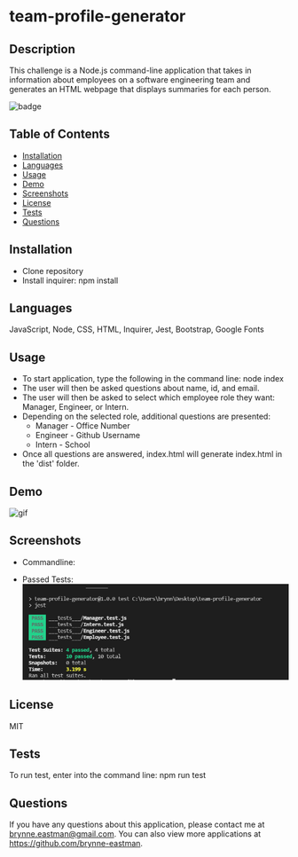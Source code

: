 # team-profile-generator

## Description
  This challenge is a Node.js command-line application  that takes in information about employees on a software engineering team and generates an HTML webpage that displays summaries for each person. 

  ![badge](https://img.shields.io/badge/license-MIT-brightgreen)

  ## Table of Contents
  * [Installation](#installation)
  * [Languages](#languages)
  * [Usage](#usage)
  * [Demo](#demo)
  * [Screenshots](#screenshots)
  * [License](#license)
  * [Tests](#tests)
  * [Questions](#questions)
  
  ## Installation 
  - Clone repository
  - Install inquirer: npm install

  ## Languages
  JavaScript, Node, CSS, HTML, Inquirer, Jest, Bootstrap, Google Fonts

  ## Usage
  - To start application, type the following in the command line: node index
  - The user will then be asked questions about name, id, and email.
  - The user will then be asked to select which employee role they want: Manager, Engineer, or Intern.
  - Depending on the selected role, additional questions are presented:
    - Manager - Office Number
    - Engineer - Github Username
    - Intern - School
  - Once all questions are answered, index.html will generate index.html in the 'dist' folder.

  ## Demo
  ![gif]()

  ## Screenshots
  - Commandline:


  - Passed Tests:
  ![screenshots](./assets/images/team-profile-generator_passed-tests.png?raw=true "passed test")


  ## License
  MIT

  
  ## Tests
  To run test, enter into the command line: 
  npm run test

 ## Questions
  If you have any questions about this application, please contact me at brynne.eastman@gmail.com.  You can also view more applications at https://github.com/brynne-eastman.

